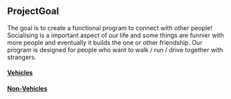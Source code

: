 ## ProjectGoal

The goal is to create a functional program to connect with other people! Socialising is a important aspect of our life and some things are funnier with more people and eventually it builds the one or other friendship.
Our program is designed for people who want to walk / run / drive together with strangers.

#### [Vehicles](Vehicles.md)
#### [Non-Vehicles](NonVehicles.md)
